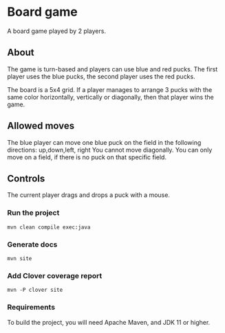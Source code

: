 # Board game

A board game played by 2 players.

## About

The game is turn-based and players can use blue and red pucks.
The first player uses the blue pucks, the second player uses the red pucks.

The board is a 5x4 grid. If a player manages to arrange 3 pucks with the same color horizontally, vertically or diagonally, then that player wins the game.

## Allowed moves

The blue player can move one blue puck on the field in the following directions: up,down,left, right
You cannot move diagonally.
You can only move on a field, if there is no puck on that specific field.

## Controls

The current player drags and drops a puck with a mouse.

### Run the project

```
mvn clean compile exec:java
```

### Generate docs

```
mvn site
```

### Add Clover coverage report

```
mvn -P clover site
```

### Requirements

To build the project, you will need Apache Maven, and JDK 11 or higher.








